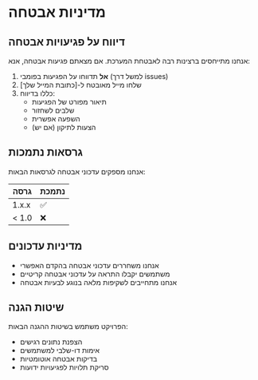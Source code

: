 # מדיניות אבטחה

## דיווח על פגיעויות אבטחה

אנחנו מתייחסים ברצינות רבה לאבטחת המערכת. אם מצאתם פגיעות אבטחה, אנא:

1. **אל** תדווחו על הפגיעות בפומבי (למשל דרך issues)
2. שלחו מייל מאובטח ל-[כתובת המייל שלך]
3. כללו בדיווח:
   - תיאור מפורט של הפגיעות
   - שלבים לשחזור
   - השפעה אפשרית
   - הצעות לתיקון (אם יש)

## גרסאות נתמכות

אנחנו מספקים עדכוני אבטחה לגרסאות הבאות:

| גרסה | נתמכת |
| --- | --- |
| 1.x.x | :white_check_mark: |
| < 1.0 | :x: |

## מדיניות עדכונים

- אנחנו משחררים עדכוני אבטחה בהקדם האפשרי
- משתמשים יקבלו התראה על עדכוני אבטחה קריטיים
- אנחנו מתחייבים לשקיפות מלאה בנוגע לבעיות אבטחה

## שיטות הגנה

הפרויקט משתמש בשיטות ההגנה הבאות:
- הצפנת נתונים רגישים
- אימות דו-שלבי למשתמשים
- בדיקות אבטחה אוטומטיות
- סריקת תלויות לפגיעויות ידועות 